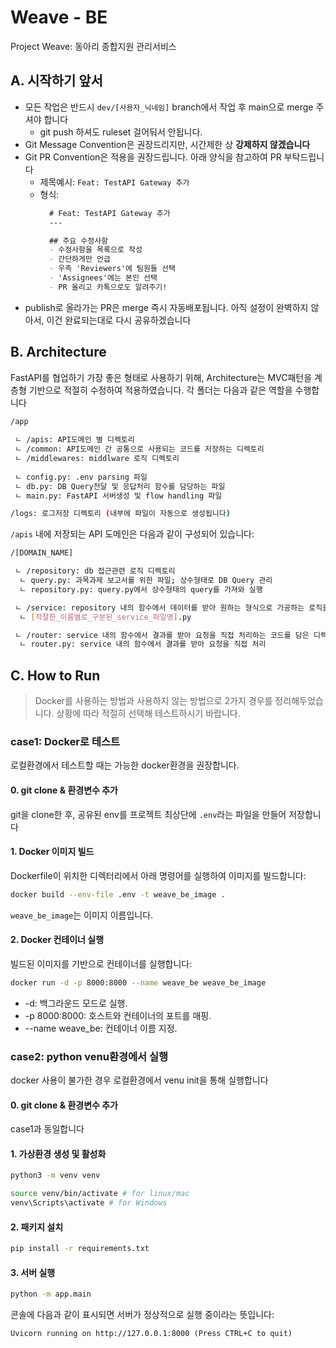 # Weave - BE
Project Weave: 동아리 종합지원 관리서비스

## A. 시작하기 앞서

- 모든 작업은 반드시 `dev/[사용자_닉네임]` branch에서 작업 후 main으로 merge 주셔야 합니다
  - git push 하셔도 ruleset 걸어둬서 안됩니다.
- Git Message Convention은 권장드리지만, 시간제한 상 **강제하지 않겠습니다**
- Git PR Convention은 적용을 권장드립니다. 아래 양식을 참고하여 PR 부탁드립니다
  - 제목예시: `Feat: TestAPI Gateway 추가`
  - 형식:
    ```markdown
      # Feat: TestAPI Gateway 추가
      ---

      ## 주요 수정사항
      - 수정사항을 목록으로 작성
      - 간단하게만 언급
      - 우측 'Reviewers'에 팀원들 선택
      - 'Assignees'에는 본인 선택
      - PR 올리고 카톡으로도 알려주기!
    ```
- publish로 올라가는 PR은 merge 즉시 자동배포됩니다. 아직 설정이 완벽하지 않아서, 이건 완료되는대로 다시 공유하겠습니다

## B. Architecture

FastAPI를 협업하기 가장 좋은 형태로 사용하기 위해, Architecture는 MVC패턴을 계층형 기반으로 적절히 수정하여 적용하였습니다.
각 폴더는 다음과 같은 역할을 수행합니다

```bash
/app
  
 ㄴ /apis: API도메인 별 디렉토리
 ㄴ /common: API도메인 간 공통으로 사용되는 코드를 저장하는 디렉토리
 ㄴ /middlewares: middlware 로직 디렉토리
  
 ㄴ config.py: .env parsing 파일
 ㄴ db.py: DB Query전달 및 응답처리 함수를 담당하는 파일
 ㄴ main.py: FastAPI 서버생성 및 flow handling 파일

/logs: 로그저장 디렉토리 (내부에 파일이 자동으로 생성됩니다)
```

`/apis` 내에 저장되는 API 도메인은 다음과 같이 구성되어 있습니다:

```bash
/[DOMAIN_NAME]

 ㄴ /repository: db 접근관련 로직 디렉토리
  ㄴ query.py: 과목과제 보고서를 위한 파일; 상수형태로 DB Query 관리
  ㄴ repository.py: query.py에서 상수형태의 query를 가져와 실행

 ㄴ /service: repository 내의 함수에서 데이터를 받아 원하는 형식으로 가공하는 로직을 관리하는 디렉토리
  ㄴ [적절한_이름별로_구분된_service_파일명].py

 ㄴ /router: service 내의 함수에서 결과를 받아 요청을 직접 처리하는 코드를 담은 디렉토리
  ㄴ router.py: service 내의 함수에서 결과를 받아 요청을 직접 처리
```

## C. How to Run

> Docker를 사용하는 방법과 사용하지 않는 방법으로 2가지 경우를 정리해두었습니다.
상황에 따라 적절히 선택해 테스트하시기 바랍니다.

### case1: Docker로 테스트

로컬환경에서 테스트할 때는 가능한 docker환경을 권장합니다.

#### 0. git clone & 환경변수 추가

git을 clone한 후, 공유된 env를 프로젝트 최상단에 `.env`라는 파일을 만들어 저장합니다

#### 1. Docker 이미지 빌드

Dockerfile이 위치한 디렉터리에서 아래 명령어를 실행하여 이미지를 빌드합니다:

```bash
docker build --env-file .env -t weave_be_image .
```

`weave_be_image`는 이미지 이름입니다.


#### 2. Docker 컨테이너 실행

빌드된 이미지를 기반으로 컨테이너를 실행합니다:

```bash
docker run -d -p 8000:8000 --name weave_be weave_be_image
```

- -d: 백그라운드 모드로 실행.
- -p 8000:8000: 호스트와 컨테이너의 포트를 매핑.
- --name weave_be: 컨테이너 이름 지정.


### case2: python venu환경에서 실행

docker 사용이 불가한 경우 로컬환경에서 venu init을 통해 실행합니다

#### 0. git clone & 환경변수 추가

case1과 동일합니다

#### 1. 가상환경 생성 및 활성화

```bash
python3 -m venv venv

source venv/bin/activate # for linux/mac
venv\Scripts\activate # for Windows
```

#### 2. 패키지 설치

```bash
pip install -r requirements.txt
```

#### 3. 서버 실행

```bash
python -m app.main
```

콘솔에 다음과 같이 표시되면 서버가 정상적으로 실행 중이라는 뜻입니다:

```shell
Uvicorn running on http://127.0.0.1:8000 (Press CTRL+C to quit)
```
